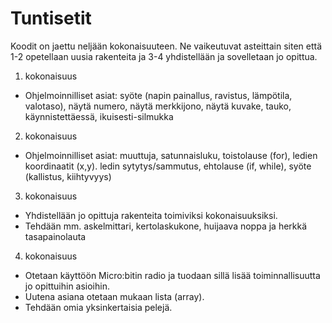 # Tuntisetit

Koodit on jaettu neljään kokonaisuuteen. Ne vaikeutuvat asteittain siten että 1-2 opetellaan uusia rakenteita ja 3-4 yhdistellään ja sovelletaan jo opittua.

1. kokonaisuus

* Ohjelmoinnilliset asiat: syöte (napin painallus, ravistus, lämpötila, valotaso), näytä numero, näytä merkkijono, näytä kuvake, tauko, käynnistettäessä, ikuisesti-silmukka
  
2. kokonaisuus

* Ohjelmoinnilliset asiat: muuttuja, satunnaisluku, toistolause (for), ledien koordinaatit (x,y). ledin sytytys/sammutus, ehtolause (if, while), syöte (kallistus, kiihtyvyys)

3. kokonaisuus

* Yhdistellään jo opittuja rakenteita toimiviksi kokonaisuuksiksi.
* Tehdään mm. askelmittari, kertolaskukone, huijaava noppa ja herkkä tasapainolauta

4. kokonaisuus

* Otetaan käyttöön Micro:bitin radio ja tuodaan sillä lisää toiminnallisuutta jo opittuihin asioihin.
* Uutena asiana otetaan mukaan lista (array).
* Tehdään omia yksinkertaisia pelejä.
